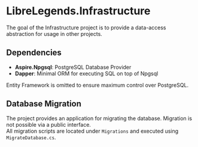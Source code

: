 ﻿# LibreLegends.Infrastructure

The goal of the Infrastructure project is to provide a data-access abstraction for usage in other projects.

## Dependencies

- **Aspire.Npgsql**: PostgreSQL Database Provider
- **Dapper**: Minimal ORM for executing SQL on top of Npgsql

Entity Framework is omitted to ensure maximum control over PostgreSQL.

## Database Migration

The project provides an application for migrating the database. Migration is not possible via a public interface.  
All migration scripts are located under `Migrations` and executed using `MigrateDatabase.cs`.
